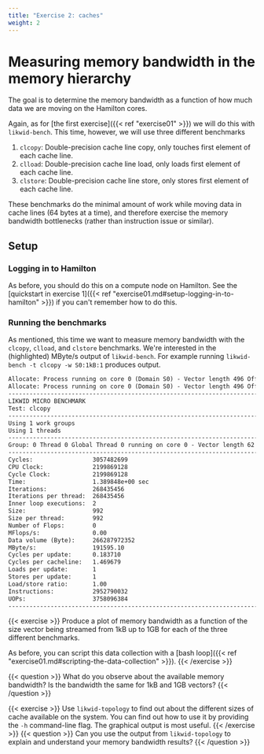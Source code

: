 ```yaml
---
title: "Exercise 2: caches"
weight: 2
---
```


# Measuring memory bandwidth in the memory hierarchy

The goal is to determine the memory bandwidth as a function of how
much data we are moving on the Hamilton cores.

Again, as for [the first exercise]({{< ref "exercise01" >}}) we will
do this with `likwid-bench`. This time, however, we will use three
different benchmarks

1. `clcopy`: Double-precision cache line copy, only touches first
   element of each cache line.
2. `clload`: Double-precision cache line load, only loads first
   element of each cache line.
3. `clstore`: Double-precision cache line store, only stores first
   element of each cache line.

These benchmarks do the minimal amount of work while moving data in
cache lines (64 bytes at a time), and therefore exercise the memory
bandwidth bottlenecks (rather than instruction issue or similar).

## Setup

### Logging in to Hamilton

As before, you should do this on a compute node on Hamilton. See the
[quickstart in exercise 1]({{< ref
"exercise01.md#setup-logging-in-to-hamilton" >}}) if you can't
remember how to do this.

### Running the benchmarks

As mentioned, this time we want to measure memory bandwidth with the
`clcopy`, `clload`, and `clstore`
benchmarks. We're interested in the (highlighted) MByte/s output of
`likwid-bench`. For example running `likwid-bench -t
clcopy -w S0:1kB:1` produces output.

```txt {linenos=false,hl_lines=[24]}
Allocate: Process running on core 0 (Domain S0) - Vector length 496 Offset 0 Alignment 512
Allocate: Process running on core 0 (Domain S0) - Vector length 496 Offset 0 Alignment 512
--------------------------------------------------------------------------------
LIKWID MICRO BENCHMARK
Test: clcopy
--------------------------------------------------------------------------------
Using 1 work groups
Using 1 threads
--------------------------------------------------------------------------------
Group: 0 Thread 0 Global Thread 0 running on core 0 - Vector length 62 Offset 0
--------------------------------------------------------------------------------
Cycles:                 3057482699
CPU Clock:              2199869128
Cycle Clock:            2199869128
Time:                   1.389848e+00 sec
Iterations:             268435456
Iterations per thread:  268435456
Inner loop executions:  2
Size:                   992
Size per thread:        992
Number of Flops:        0
MFlops/s:               0.00
Data volume (Byte):     266287972352
MByte/s:                191595.10
Cycles per update:      0.183710
Cycles per cacheline:   1.469679
Loads per update:       1
Stores per update:      1
Load/store ratio:       1.00
Instructions:           2952790032
UOPs:                   3758096384
--------------------------------------------------------------------------------
```

{{< exercise >}}
Produce a plot of memory bandwidth as a function of the size vector
being streamed from 1kB up to 1GB for each of the three different
benchmarks.

As before, you can script this data collection with a [bash loop]({{<
ref "exercise01.md#scripting-the-data-collection" >}}).
{{< /exercise >}}

{{< question >}}
What do you observe about the available memory bandwidth? Is the
bandwidth the same for 1kB and 1GB vectors?
{{< /question >}}

{{< exercise >}}
Use `likwid-topology` to find out about the
different sizes of cache available on the system. You can find
out how to use it by providing the `-h`
command-line flag. The graphical output is most useful.
{{< /exercise >}}
{{< question >}}
Can you use the output from `likwid-topology` to explain and
understand your memory bandwidth results?
{{< /question >}}
